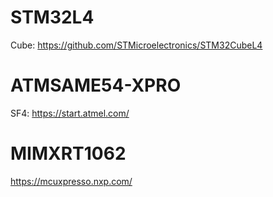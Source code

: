 # STM32L4
Cube: https://github.com/STMicroelectronics/STM32CubeL4

# ATMSAME54-XPRO
SF4: https://start.atmel.com/

# MIMXRT1062
https://mcuxpresso.nxp.com/
